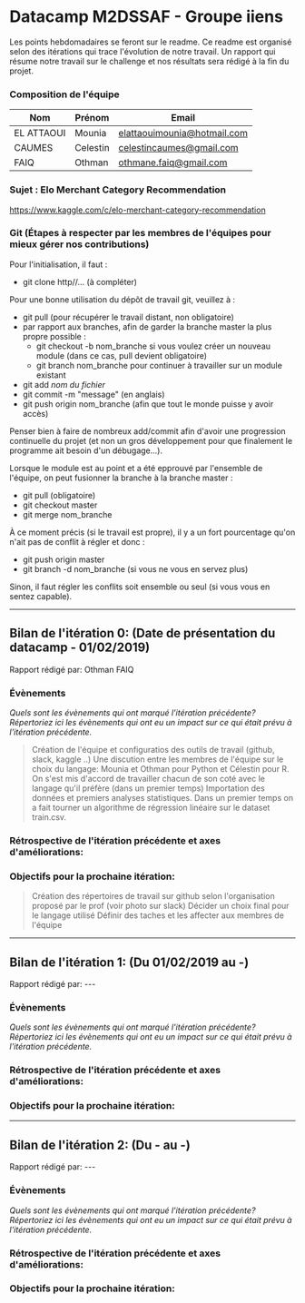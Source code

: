 # Datacamp M2DSSAF - Groupe iiens 
Les points hebdomadaires se feront sur le readme.
Ce readme est organisé selon des itérations qui trace l'évolution de notre travail. 
Un rapport qui résume notre travail sur le challenge et nos résultats sera rédigé à la fin du projet.


### Composition de l'équipe

| Nom                     | Prénom                   | Email                   |
| -------------           |-------------             |-------------            |
| EL ATTAOUI                   | Mounia           |    elattaouimounia@hotmail.com           |
| CAUMES                | Celestin                | celestincaumes@gmail.com                 |
| FAIQ                  | Othman                 | othmane.faiq@gmail.com                 |


### Sujet : Elo Merchant Category Recommendation 
https://www.kaggle.com/c/elo-merchant-category-recommendation


### Git (Étapes à respecter par les membres de l'équipes pour mieux gérer nos contributions)

Pour l'initialisation, il faut :
* git clone http//... (à compléter)

Pour une bonne utilisation du dépôt de travail git, veuillez à :
* git pull (pour récupérer le travail distant, non obligatoire)
* par rapport aux branches, afin de garder la branche master la plus propre possible :
  * git checkout -b nom_branche si vous voulez créer un nouveau module (dans ce cas, pull devient obligatoire)
  * git branch nom_branche pour continuer à travailler sur un module existant
* git add *nom du fichier*
* git commit -m "message" (en anglais)
* git push origin nom_branche (afin que tout le monde puisse y avoir accès)

Penser bien à faire de nombreux add/commit afin d'avoir une progression continuelle du projet (et non un gros développement pour que finalement le programme ait besoin d'un débugage...).

Lorsque le module est au point et a été epprouvé par l'ensemble de l'équipe, on peut fusionner la branche à la branche master :
* git pull (obligatoire)
* git checkout master
* git merge nom_branche

À ce moment précis (si le travail est propre), il y a un fort pourcentage qu'on n'ait pas de conflit à régler et donc :
* git push origin master
* git branch -d nom_branche (si vous ne vous en servez plus)

Sinon, il faut régler les conflits soit ensemble ou seul (si vous vous en sentez capable).

----------------------------------------------------------------------------------------------------------------------------
## Bilan de l'itération 0: (Date de présentation du datacamp - 01/02/2019)
Rapport rédigé par: Othman FAIQ

### Évènements 
*Quels sont les évènements qui ont marqué l'itération précédente? Répertoriez ici les évènements qui ont eu un impact sur ce qui était prévu à l'itération précédente.*
> Création de l'équipe et configuratios des outils de travail (github, slack, kaggle ..)
> Une discution entre les membres de l'équipe sur le choix du langage: Mounia et Othman pour Python et Célestin pour R. On s'est mis d'accord de travailler chacun de son coté avec le langage qu'il préfère (dans un premier temps)
> Importation des données et premiers analyses statistiques. Dans un premier temps on a fait tourner un algorithme de régression linéaire sur le dataset train.csv. 

### Rétrospective de l'itération précédente et axes d'améliorations:

### Objectifs pour la prochaine itération:
> Création des répertoires de travail sur github selon l'organisation proposé par le prof (voir photo sur slack)
> Décider un choix final pour le langage utilisé 
> Définir des taches et les affecter aux membres de l'équipe


----------------------------------------------------------------------------------------------------------------------------
## Bilan de l'itération 1: (Du 01/02/2019 au -)
Rapport rédigé par: ---

### Évènements 
*Quels sont les évènements qui ont marqué l'itération précédente? Répertoriez ici les évènements qui ont eu un impact sur ce qui était prévu à l'itération précédente.*
> 
> 
>  

### Rétrospective de l'itération précédente et axes d'améliorations:
>
>

### Objectifs pour la prochaine itération:
> 
> 
> 




----------------------------------------------------------------------------------------------------------------------------
## Bilan de l'itération 2: (Du - au -)
Rapport rédigé par: ---

### Évènements 
*Quels sont les évènements qui ont marqué l'itération précédente? Répertoriez ici les évènements qui ont eu un impact sur ce qui était prévu à l'itération précédente.*
> 
> 
>  

### Rétrospective de l'itération précédente et axes d'améliorations:
>
>

### Objectifs pour la prochaine itération:
> 
> 
> 

